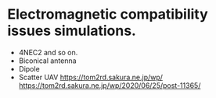 # Electromagnetic compatibility issues simulations. 
- 4NEC2 and so on.
 - Biconical antenna
 - Dipole
 - Scatter UAV
  https://tom2rd.sakura.ne.jp/wp/
  https://tom2rd.sakura.ne.jp/wp/2020/06/25/post-11365/

